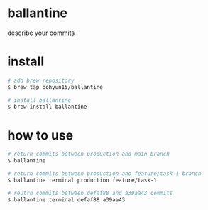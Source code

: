 # ballantine
describe your commits

# install
```bash
# add brew repository
$ brew tap oohyun15/ballantine

# install ballantine
$ brew install ballantine
```

# how to use
```bash
# return commits between production and main branch
$ ballantine

# return commits between production and feature/task-1 branch
$ ballantine terminal production feature/task-1

# reutrn commits between defaf88 and a39aa43 commits
$ ballantine terminal defaf88 a39aa43
```
